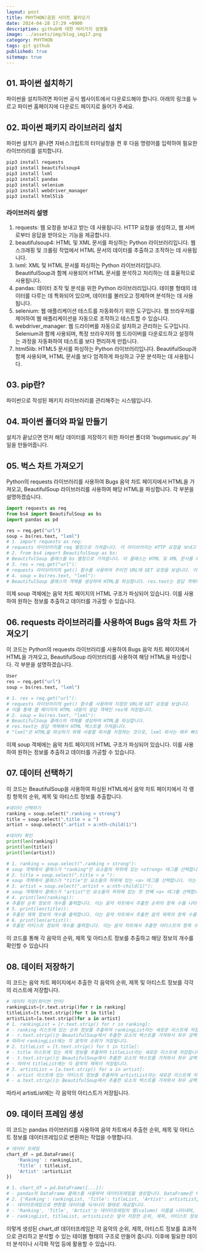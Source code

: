 ```yaml
---
layout: post
title: PHYTHON)음원 사이트 불러오기
date: 2024-04-28 17:29 +0900
description: github에 대한 여러가지 설명들
image: ../assets/img/blog_img17.png
category: PHYTHON
tags: git github
published: true
sitemap: true
---
```

## 01. 파이썬 설치하기
파이썬을 설치하려면 파이썬 공식 웹사이트에서 다운로드해야 합니다. 아래의 링크를 누르고 파이썬 홈페이지에 다운로드 페이지로 들어가 주세요. 


## 02. 파이썬 패키지 라이브러리 설치  
파이썬 설치가 끝나면 자바스크립트의 터미널창을 켠 후 다음 명령어를 입력하여 필요한 라이브러리를 설치합니다.

```bash
pip3 install requests
pip3 install beautifulsoup4
pip3 install lxml
pip3 install pandas
pip3 install selenium
pip3 install webdriver_manager
pip3 install html5lib
```

### 라이브러리 설명
1. requests:
웹 요청을 보내고 받는 데 사용됩니다. HTTP 요청을 생성하고, 웹 서버로부터 응답을 받아오는 기능을 제공합니다.
2. beautifulsoup4:
HTML 및 XML 문서를 파싱하는 Python 라이브러리입니다. 웹 스크래핑 및 크롤링 작업에서 HTML 문서의 데이터를 추출하고 조작하는 데 사용됩니다.
3. lxml:
XML 및 HTML 문서를 파싱하는 Python 라이브러리입니다. BeautifulSoup과 함께 사용되어 HTML 문서를 분석하고 처리하는 데 효율적으로 사용됩니다.
4. pandas:
데이터 조작 및 분석을 위한 Python 라이브러리입니다. 테이블 형태의 데이터를 다루는 데 특화되어 있으며, 데이터를 불러오고 정제하며 분석하는 데 사용됩니다.
5. selenium:
웹 애플리케이션 테스트를 자동화하기 위한 도구입니다. 웹 브라우저를 제어하여 웹 애플리케이션을 자동으로 조작하고 테스트할 수 있습니다.
6. webdriver_manager:
웹 드라이버를 자동으로 설치하고 관리하는 도구입니다. Selenium과 함께 사용되며, 특정 브라우저의 웹 드라이버를 다운로드하고 설정하는 과정을 자동화하여 테스트를 보다 편리하게 만듭니다.
7. html5lib:
HTML5 문서를 파싱하는 Python 라이브러리입니다. BeautifulSoup과 함께 사용되며, HTML 문서를 보다 엄격하게 파싱하고 구문 분석하는 데 사용됩니다.


## 03. pip란?
파이썬으로 작성된 패키지 라이브러리를 관리해주는 시스템입니다.

## 04. 파이썬 폴더와 파일 만들기
설치가 끝났으면 먼저 해당 데이터를 저장하기 위한 파이썬 폴더와 'bugsmusic.py' 파일을 만들어줍니다.

## 05. 벅스 차트 가져오기
Python의 requests 라이브러리를 사용하여 Bugs 음악 차트 페이지에서 HTML을 가져오고, BeautifulSoup 라이브러리를 사용하여 해당 HTML을 파싱합니다. 각 부분을 설명하겠습니다.

````python
import requests as req
from bs4 import BeautifulSoup as bs
import pandas as pd

res = req.get("url")  
soup = bs(res.text, "lxml")
# 1. import requests as req:
# requests 라이브러리를 req 별칭으로 가져옵니다. 이 라이브러리는 HTTP 요청을 보내고 응답을 받는 데 사용됩니다.
# 2. from bs4 import BeautifulSoup as bs:
# BeautifulSoup 클래스를 bs 별칭으로 가져옵니다. 이 클래스는 HTML 및 XML 문서를 파싱하고 탐색하는 데 사용됩니다.
# 3. res = req.get("url"):
# requests 라이브러리의 get() 함수를 사용하여 주어진 URL에 GET 요청을 보냅니다. 이 요청으로부터 응답 객체가 반환됩니다. 이 객체는 웹 페이지의 내용을 포함하고 있습니다.
# 4. soup = bs(res.text, "lxml"):
# BeautifulSoup 클래스의 객체를 생성하여 HTML을 파싱합니다. res.text는 응답 객체에서 HTML 텍스트를 가져옵니다. "lxml"은 HTML을 파싱하기 위해 사용할 파서를 지정하는 것으로, lxml 파서는 매우 빠르고 유연한 파서입니다.   
```` 
이제 soup 객체에는 음악 차트 페이지의 HTML 구조가 파싱되어 있습니다. 이를 사용하여 원하는 정보를 추출하고 데이터를 가공할 수 있습니다.   
  

## 06. requests 라이브러리를 사용하여 Bugs 음악 차트 가져오기
이 코드는 Python의 requests 라이브러리를 사용하여 Bugs 음악 차트 페이지에서 HTML을 가져오고, BeautifulSoup 라이브러리를 사용하여 해당 HTML을 파싱합니다. 각 부분을 설명하겠습니다.

````python
User
res = req.get("url")
soup = bs(res.text, "lxml")

# 1. res = req.get("url"):
# requests 라이브러리의 get() 함수를 사용하여 지정된 URL에 GET 요청을 보냅니다.   
# 이를 통해 웹 페이지의 HTML 내용이 응답 객체인 res에 저장됩니다.   
# 2. soup = bs(res.text, "lxml"):  
# BeautifulSoup 클래스의 객체를 생성하여 HTML을 파싱합니다.  
# res.text는 응답 객체에서 HTML 텍스트를 가져옵니다.  
# "lxml"은 HTML을 파싱하기 위해 사용할 파서를 지정하는 것으로, lxml 파서는 매우 빠르고 유연한 파서입니다.   
```` 
이제 soup 객체에는 음악 차트 페이지의 HTML 구조가 파싱되어 있습니다. 이를 사용하여 원하는 정보를 추출하고 데이터를 가공할 수 있습니다.

## 07. 데이터 선택하기
이 코드는 BeautifulSoup을 사용하여 파싱된 HTML에서 음악 차트 페이지에서 각 랭킹 항목의 순위, 제목 및 아티스트 정보를 추출합니다.

````python
#데이터 선택하기 
ranking = soup.select(".ranking > strong")
title = soup.select(".title > a ")
artist = soup.select(".artist > a:nth-child(1)")

#데이터 확인
print(len(ranking))
print(len(title))
print(len(artist))

# 1. ranking = soup.select(".ranking > strong"):  
# soup 객체에서 클래스가 "ranking"인 요소들의 하위에 있는 <strong> 태그를 선택합니다. 이는 각 음악의 순위를 나타내는 요소입니다.   
# 2. title = soup.select(".title > a "):   
# soup 객체에서 클래스가 "title"인 요소들의 하위에 있는 <a> 태그를 선택합니다. 이는 각 음악의 제목을 나타내는 링크 요소입니다.   
# 3. artist = soup.select(".artist > a:nth-child(1)"):   
# soup 객체에서 클래스가 "artist"인 요소들의 하위에 있는 첫 번째 <a> 태그를 선택합니다. 이는 각 음악의 아티스트를 나타내는 링크 요소입니다.   
# 4. print(len(ranking)):   
# 추출된 순위 정보의 개수를 출력합니다. 이는 음악 차트에서 추출한 순위의 항목 수를 나타냅니다.   
# 5. print(len(title)):   
# 추출된 제목 정보의 개수를 출력합니다. 이는 음악 차트에서 추출한 음악 제목의 항목 수를 나타냅니다.
# 6. print(len(artist)):   
# 추출된 아티스트 정보의 개수를 출력합니다. 이는 음악 차트에서 추출한 아티스트의 항목 수를 나타냅니다.   
```` 
이 코드를 통해 각 음악의 순위, 제목 및 아티스트 정보를 추출하고 해당 정보의 개수를 확인할 수 있습니다

## 08. 데이터 저장하기
이 코드는 음악 차트 페이지에서 추출한 각 음악의 순위, 제목 및 아티스트 정보를 각각의 리스트에 저장합니다.
````python
# 데이터 저장(파이썬 언어)
rankingList=[r.text.strip()for r in ranking]
titleList=[t.text.strip()for t in title]
artistList=[a.text.strip()for a in artist]
# 1. rankingList = [r.text.strip() for r in ranking]:   
# - ranking 리스트에 있는 순위 정보를 추출하여 rankingList라는 새로운 리스트에 저장합니다.   
# - r.text.strip()는 BeautifulSoup에서 추출한 요소의 텍스트를 가져와서 좌우 공백을 제거한 후 리스트에 추가합니다.
# 따라서 rankingList에는 각 음악의 순위가 저장됩니다.
# 2. titleList = [t.text.strip() for t in title]:
# - title 리스트에 있는 제목 정보를 추출하여 titleList라는 새로운 리스트에 저장합니다.
# - t.text.strip()는 BeautifulSoup에서 추출한 요소의 텍스트를 가져와서 좌우 공백을 제거한 후 리스트에 추가합니다.
# - 따라서 titleList에는 각 음악의 제목이 저장됩니다.
# 3. artistList = [a.text.strip() for a in artist]:
# - artist 리스트에 있는 아티스트 정보를 추출하여 artistList라는 새로운 리스트에 저장합니다.
# - a.text.strip()는 BeautifulSoup에서 추출한 요소의 텍스트를 가져와서 좌우 공백을 제거한 후 리스트에 추가합니다.
```` 
따라서 artistList에는 각 음악의 아티스트가 저장됩니다.  


## 09. 데이터 프레임 생성
이 코드는 pandas 라이브러리를 사용하여 음악 차트에서 추출한 순위, 제목 및 아티스트 정보를 데이터프레임으로 변환하는 작업을 수행합니다.

````python
# 데이터 프레임
chart_df = pd.DataFrame({
    'Ranking' : rankingList,
    'Title' : titleList,
    'Artist' :artistList
})

# 1. chart_df = pd.DataFrame({...}):   
# - pandas의 DataFrame 클래스를 사용하여 데이터프레임을 생성합니다. DataFrame은 테이블 형태의 데이터를 다루는 데 사용되는 자료구조입니다.   
# 2. {'Ranking': rankingList, 'Title': titleList, 'Artist': artistList}:
# - 데이터프레임으로 변환할 데이터를 딕셔너리 형태로 제공합니다.   
# - 'Ranking', 'Title', 'Artist'는 데이터프레임의 열(column) 이름을 나타내며, 각각 순위, 제목, 아티스트를 나타냅니다.   
# - rankingList, titleList, artistList는 앞서 저장한 순위, 제목, 아티스트 정보가 담긴 리스트입니다.   
```` 
이렇게 생성된 chart_df 데이터프레임은 각 음악의 순위, 제목, 아티스트 정보를 효과적으로 관리하고 분석할 수 있는 테이블 형태의 구조로 만들어 줍니다. 이후에 필요한 데이터 분석이나 시각화 작업 등에 활용할 수 있습니다.  
